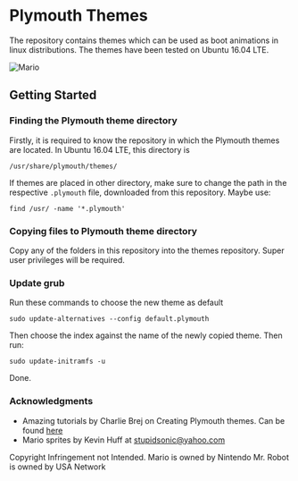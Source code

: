 # Plymouth Themes
The repository contains themes which can be used as boot animations in linux distributions.
The themes have been tested on Ubuntu 16.04 LTE.

![Mario](https://github.com/hrishabh23/plymouth-themes/tree/master/mario/gimp/mario.gif)

## Getting Started

### Finding the Plymouth theme directory
Firstly, it is required to know the repository in which the Plymouth themes are located.
In Ubuntu 16.04 LTE, this directory is
```
/usr/share/plymouth/themes/
```
If themes are placed in other directory, make sure to change the path in the respective `.plymouth` file, downloaded from this repository.
Maybe use:
```
find /usr/ -name '*.plymouth'
```

### Copying files to Plymouth theme directory
Copy any of the folders in this repository into the themes repository.
Super user privileges will be required.

### Update grub
Run these commands to choose the new theme as default
```
sudo update-alternatives --config default.plymouth
```
Then choose the index against the name of the newly copied theme. Then run:
```
sudo update-initramfs -u
```
Done.

### Acknowledgments
* Amazing tutorials by Charlie Brej on Creating Plymouth themes. Can be found [here](https://brej.org/blog/?p=158)
* Mario sprites by Kevin Huff at stupidsonic@yahoo.com

Copyright Infringement not Intended.
Mario is owned by Nintendo
Mr. Robot is owned by USA Network
